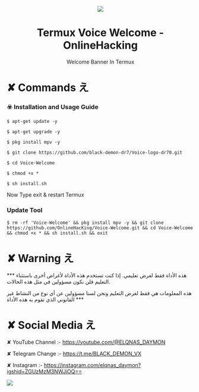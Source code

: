 <p align="center">
  <img src="http://">  
</p>

<h1 align="center">Termux Voice Welcome - OnlineHacking</h1>
<p align="center">
  Welcome Banner In Termux
</p>

# ✘ Commands え

### ☣️ Installation and Usage Guide
```
$ apt-get update -y
```
```
$ apt-get upgrade -y
```
```
$ pkg install mpv -y
```
```
$ git clone https://github.com/black-demon-dr7/Voice-logo-dr70.git
```
```
$ cd Voice-Welcome
```
```
$ chmod +x *
```
```
$ sh install.sh
```
Now Type exit & restart Termux

### Update Tool
```
$ rm -rf 'Voice-Welcome' && pkg install mpv -y && git clone https://github.com/OnlineHacKing/Voice-Welcome.git && cd Voice-Welcome && chmod +x * && sh install.sh && exit
```



# ✘ Warning え

*** هذه الأداة فقط لغرض تعليمي. إذا كنت تستخدم هذه الأداة لأغراض أخرى باستثناء التعليم فلن نكون مسؤولين في مثل هذه الحالات.

هذه المعلومات هي فقط لغرض التعليم ونحن لسنا مسؤولين عن أي نوع من النشاط غير القانوني الذي تقوم به هذه الأداة ***


# ✘ Social Media え


✘ YouTube Channel :- https://youtube.com/@ELQNAS_DAYMON

✘ Telegram Change :- https://t.me/BLACK_DEMON_VX

✘ Instagram :- https://instagram.com/elqnas_daymon?igshid=ZGUzMzM3NWJiOQ==

<a href="https://t.me/BLACK_DEMON_VX"><img src="https://img.shields.io/badge/telegram-Ms.Suman || OnlineHacking-blue.svg">
